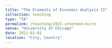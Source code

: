```yaml
---
title: "The Elements of Economic Analysis II"
collection: teaching
type: "TA"
permalink: /teaching/2021-intermed-micro
venue: "University of Chicago"
date: 2021-01-01
location: "City, Country"
---
```

